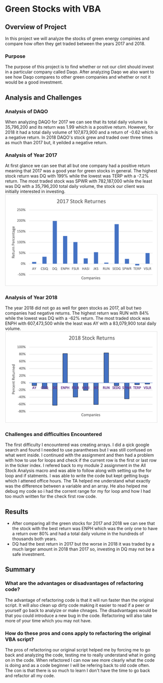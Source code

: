 # Green Stocks with VBA

## Overview of Project
In this project we will analyze the stocks of green energy compinies and compare how often they get traded between the years 2017 and 2018.
### Purpose 
The purpose of this project is to find whether or not our clint should invest in a particular company called Daqo. After analyzing Daqo we also want to see how Daqo compares to other green companies and whether or not it would be a good investment. 

## Analysis and Challenges
### Analysis of DAQO
When analyzing DAQO for 2017 we can see that its total daily volume is 35,796,200 and its return was 1.99 which is a positive return. However, for 2018 it had a total daily volume of 107,873,900 and a return of -0.62 which is a negative return. In 2018 DAQO's stock grew and traded over three times as much than 2017 but, it yeilded a negative return.

### Analysis of Year 2017
At first glance we can see that all but one company had a positive return meaning that 2017 was a good year for green stocks in general. The highest stock return was DQ with 199% while the lowest was TERP with a -7.2% return. The most traded stock was SPWR with 782,187,000 while the least was DQ with a 35,796,200 total daily volume, the stock our client was initially interested in investing.
![Bargraph showing the returns of green stock companies for 2017](Resources/2017_Bargraph.png) 

### Analysis of Year 2018
The year 2018 did not go as well for geen stocks as 2017, all but two companies had negative returns. The highest return was RUN with 84% while the lowest was DQ with a -62% return. The most traded stock was ENPH with 607,473,500 while the least was AY with a 83,079,900 total daily volume.     
![Bargraph showing the returns of green stock companies for 2018](Resources/2018_Bargraph.png)

### Challenges and difficulties Encountered 
The first difficulty I encountered was creating arrays. I did a qick google search and found I needed to use parantheses but I was still confused on what went inside. I continued with the assignment and then had a problem with how to use for loops and check if the current row is the first or last row in the ticker index. I refered back to my module 2 assignment in the All Stock Analysis macro and was able to follow along with setting up the for loop and if statments. I was able to write the code but kept getting bugs which I attened office hours. The TA helped me understand what exactly was the difference between a variable and an array. He also helped me debug my code so i had the corrent range for my for loop amd how I had too much written for the check first row code.

## Results 
- After comparing all the green stocks for 2017 and 2018 we can see that the stock with the best return was ENPH which was the only one to have a return over 80% and had a total daily volume in the hundreds of thousands both years.
- DQ had the best return in 2017 but the worse in 2018 it was traded by a much larger amount in 2018 than 2017 so, investing in DQ may not be a safe investment.

## Summary 
### What are the advantages or disadvantages of refactoring code?

The advantage of refactoring code is that it will run faster than the original script. It will also clean up dirty code making it easier to read if a peer or yourself go back to analyize or make chnages. The disadvantages would be that you could introduce a new bug in the code. Refactoring will also take more of your time which you may not have. 


### How do these pros and cons apply to refactoring the original VBA script?

The pros of refactoring our original script helped me by forcing me to go back and analyzing the code, testing me to really understand what in going on in the code. When refactored I can now see more clearly what the code is doing and as a code beginner I will be refering back to old code often. The con is that there is so much to learn I don't have the time to go back and refactor all my code. 